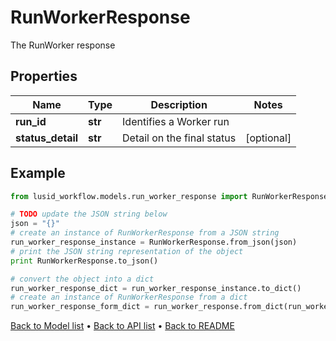 # RunWorkerResponse

The RunWorker response

## Properties
Name | Type | Description | Notes
------------ | ------------- | ------------- | -------------
**run_id** | **str** | Identifies a Worker run | 
**status_detail** | **str** | Detail on the final status | [optional] 

## Example

```python
from lusid_workflow.models.run_worker_response import RunWorkerResponse

# TODO update the JSON string below
json = "{}"
# create an instance of RunWorkerResponse from a JSON string
run_worker_response_instance = RunWorkerResponse.from_json(json)
# print the JSON string representation of the object
print RunWorkerResponse.to_json()

# convert the object into a dict
run_worker_response_dict = run_worker_response_instance.to_dict()
# create an instance of RunWorkerResponse from a dict
run_worker_response_form_dict = run_worker_response.from_dict(run_worker_response_dict)
```
[Back to Model list](../README.md#documentation-for-models) &#8226; [Back to API list](../README.md#documentation-for-api-endpoints) &#8226; [Back to README](../README.md)


